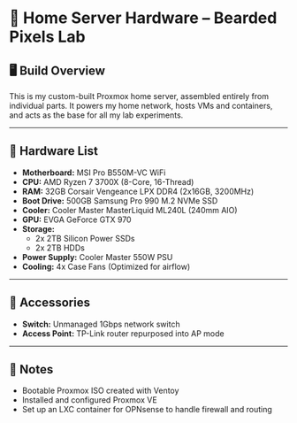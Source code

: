 
# 🧱 Home Server Hardware – Bearded Pixels Lab

## 🖥️ Build Overview
This is my custom-built Proxmox home server, assembled entirely from individual parts. It powers my home network, hosts VMs and containers, and acts as the base for all my lab experiments.

---

## 🔧 Hardware List

- **Motherboard:** MSI Pro B550M-VC WiFi
- **CPU:** AMD Ryzen 7 3700X (8-Core, 16-Thread)
- **RAM:** 32GB Corsair Vengeance LPX DDR4 (2x16GB, 3200MHz)
- **Boot Drive:** 500GB Samsung Pro 990 M.2 NVMe SSD
- **Cooler:** Cooler Master MasterLiquid ML240L (240mm AIO)
- **GPU:** EVGA GeForce GTX 970
- **Storage:**
  - 2x 2TB Silicon Power SSDs
  - 2x 2TB HDDs
- **Power Supply:** Cooler Master 550W PSU
- **Cooling:** 4x Case Fans (Optimized for airflow)

---

## 🔌 Accessories

- **Switch:** Unmanaged 1Gbps network switch
- **Access Point:** TP-Link router repurposed into AP mode

---

## 🧪 Notes

- Bootable Proxmox ISO created with Ventoy
- Installed and configured Proxmox VE
- Set up an LXC container for OPNsense to handle firewall and routing

